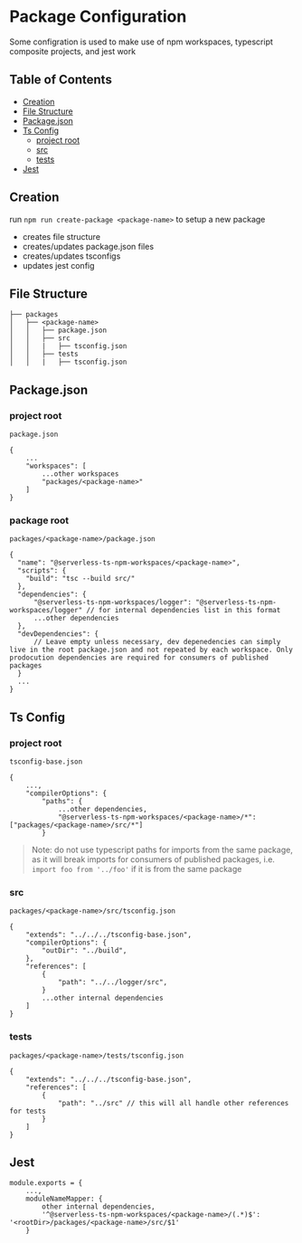 # Package Configuration

Some configration is used to make use of npm workspaces, typescript composite projects, and jest work

## Table of Contents

* [Creation](#creation)
* [File Structure](#file-structure)
* [Package.json](#packagejson)
* [Ts Config](#ts-config)
    * [project root](#project-root)
    * [src](#src)
    * [tests](#tests)
* [Jest](#jest)

## Creation

run `npm run create-package <package-name>` to setup a new package

* creates file structure
* creates/updates package.json files
* creates/updates tsconfigs
* updates jest config

## File Structure

```
├── packages
│   ├── <package-name>
│   │   ├── package.json
│   │   ├── src
│   │   |   ├── tsconfig.json
│   │   ├── tests
│   │   |   ├── tsconfig.json
```

## Package.json

### project root

`package.json`

```
{
    ...
    "workspaces": [
        ...other workspaces
        "packages/<package-name>"
    ]
}
```

### package root

`packages/<package-name>/package.json`

```
{
  "name": "@serverless-ts-npm-workspaces/<package-name>",
  "scripts": {
    "build": "tsc --build src/"
  },
  "dependencies": {
      "@serverless-ts-npm-workspaces/logger": "@serverless-ts-npm-workspaces/logger" // for internal dependencies list in this format
      ...other dependencies
  },
  "devDependencies": {
      // Leave empty unless necessary, dev depenedencies can simply live in the root package.json and not repeated by each workspace. Only prodocution dependencies are required for consumers of published packages
  }
  ...
}
```

## Ts Config

### project root

`tsconfig-base.json`

```
{
    ...,
    "compilerOptions": {
        "paths": {
            ...other dependencies,
            "@serverless-ts-npm-workspaces/<package-name>/*": ["packages/<package-name>/src/*"]
        }
```

> Note: do not use typescript paths for imports from the same package, as it will break imports for consumers of published packages, i.e. `import foo from '../foo'` if it is from the same package

### src

`packages/<package-name>/src/tsconfig.json`

```
{
    "extends": "../../../tsconfig-base.json",
    "compilerOptions": {
        "outDir": "../build",
    },
    "references": [
        {
            "path": "../../logger/src",
        }
        ...other internal dependencies
    ]
}
```

### tests 

`packages/<package-name>/tests/tsconfig.json`

```
{
    "extends": "../../../tsconfig-base.json",
    "references": [
        {
            "path": "../src" // this will all handle other references for tests
        }
    ]
}
```

## Jest

```
module.exports = {
    ...,
    moduleNameMapper: {
        other internal dependencies,
        '^@serverless-ts-npm-workspaces/<package-name>/(.*)$': '<rootDir>/packages/<package-name>/src/$1'
    }
```
